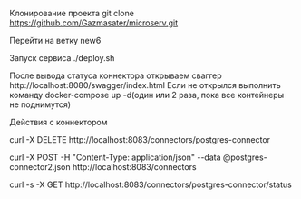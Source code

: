 Клонирование проекта
git clone https://github.com/Gazmasater/microserv.git

Перейти на ветку new6

Запуск сервиса
./deploy.sh

После вывода статуса коннектора открываем сваггер
http://localhost:8080/swagger/index.html
Если не открылся выполнить команду docker-compose up -d(один или 2 раза, пока все контейнеры не поднимутся)

Действия с коннектором

curl -X DELETE http://localhost:8083/connectors/postgres-connector


curl -X POST -H "Content-Type: application/json" --data @postgres-connector2.json http://localhost:8083/connectors


curl -s -X GET http://localhost:8083/connectors/postgres-connector/status

